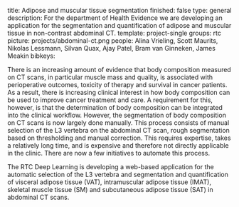 title: Adipose and muscular tissue segmentation
finished: false
type: general
description: For the department of Health Evidence we are developing an application for the segmentation and quantification of adipose and muscular tissue in non-contrast abdominal CT.
template: project-single
groups: rtc
picture: projects/abdominal-ct.png
people: Alina Vrieling, Scott Maurits, Nikolas Lessmann, Silvan Quax, Ajay Patel, Bram van Ginneken, James Meakin
bibkeys: 

There is an increasing amount of evidence that body composition measured on CT scans, in particular muscle mass and quality, is associated with perioperative outcomes, toxicity of therapy and survival in cancer patients. As a result, there is increasing clinical interest in how body composition can be used to improve cancer treatment and care. A requirement for this, however, is that the determination of body composition can be integrated into the clinical workflow. However, the segmentation of body composition on CT scans is now largely done manually. This process consists of manual selection of the L3 vertebra on the abdominal CT scan, rough segmentation based on thresholding and manual correction. This requires expertise, takes a relatively long time, and is expensive and therefore not directly applicable in the clinic. There are now a few initiatives to automate this process. 
<br>

The RTC Deep Learning is developing a web-based application for the automatic selection of the L3 vertebra and segmentation and quantification of visceral adipose tissue (VAT), intramuscular adipose tissue (IMAT), skeletal muscle tissue (SM) and subcutaneous adipose tissue (SAT) in abdominal CT scans.

